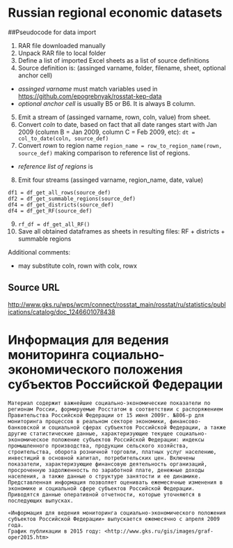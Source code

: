 # Russian regional economic datasets

##Pseudocode for data import 

1. RAR file downloaded manually 
2. Unpack RAR file to local folder
3. Define a list of imported Excel sheets as a list of source definitions
4. Source definition is: (assinged varname, folder, filename, sheet, optional anchor cell)  
- *assinged varname* must match variables used in <https://github.com/epogrebnyak/rosstat-kep-data>
- *optional anchor cell* is usually B5 or B6. It is always B column. 
5. Emit a stream of (assinged varname, rown, coln, value) from sheet.
6. Convert *coln* to date, based on fact that all date ranges start with Jan 2009 (column B = Jan 2009, column C = Feb 2009, etc): ```dt = col_to_date(coln, source_def)```
7. Convert *rown* to region name ```region_name = row_to_region_name(rown, source_def)``` making comparison to reference list of regions.
- *reference list of regions* is 
8. Emit four streams (assinged varname, region_name, date, value) 
```
df1 = df_get_all_rows(source_def)
df2 = df_get_summable_regions(source_def)
df4 = df_get_districts(source_def)
df4 = df_get_RF(source_def)
```
9. ```rf_df = df_get_all_RF()```
10. Save all obtained dataframes as sheets in resulting files: RF + districts + summable regions

Additional comments:
- may substitute coln, rown with colx, rowx


## Source URL
<http://www.gks.ru/wps/wcm/connect/rosstat_main/rosstat/ru/statistics/publications/catalog/doc_1246601078438>

# Информация для ведения мониторинга социально-экономического положения субъектов Российской Федерации

    Материал содержит важнейшие социально-экономические показатели по регионам России, формируемые Росстатом в соответствии с распоряжением Правительства Российской Федерации от 15 июня 2009г. №806-р для мониторинга процессов в реальном секторе экономики, финансово-банковской и социальной сферах субъектов Российской Федерации, а также другие статистические данные, характеризующие текущее социально-экономическое положение субъектов Российской Федерации: индексы промышленного производства, продукции сельского хозяйства, строительства, оборота розничной торговли, платных услуг населению, инвестиций в основной капитал, потребительских цен. Включены показатели, характеризующие финансовую деятельность организаций, просроченную задолженность по заработной плате, денежные доходы населения, а также данные о структуре занятости и ее динамике.
    Представленная информация позволяет оценивать ежемесячные изменения в экономике и социальной сфере субъектов Российской Федерации. 
    Приводятся данные оперативной отчетности, которые уточняются в последующих выпусках. 

    «Информация для ведения мониторинга социально-экономического положения субъектов Российской Федерации» выпускается ежемесячно с апреля 2009 года.
    График публикации в 2015 году: <http://www.gks.ru/gis/images/graf-oper2015.htm>
